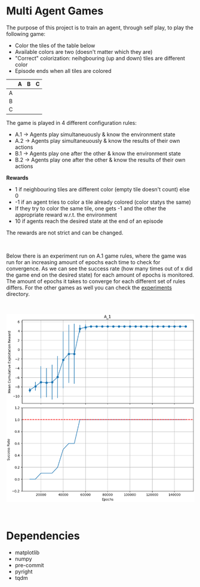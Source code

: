 # Multi Agent Games

The purpose of this project is to train an agent, through self play, to play the following game:

- Color the tiles of the table below
- Available colors are two (doesn't matter which they are)
- "Correct" colorization: neihgbouring (up and down) tiles are different color
- Episode ends when all tiles are colored

<div align="center">

|     | A     | B     | C     |
| :-: | :---: | :---: | :---: |
| A   |       |       |       |
| B   |       |       |       |
| C   |       |       |       |

</div>

The game is played in 4 different configuration rules:

- A.1 -> Agents play simultaneuously & know the environment state
- A.2 -> Agents play simultaneuously & know the results of their own actions
- B.1 -> Agents play one after the other & know the environment state
- B.2 -> Agents play one after the other & know the results of their own actions

**Rewards**

- 1 if neighbouring tiles are different color (empty tile doesn't count) else 0
- -1 if an agent tries to color a tile already colored (color statys the same)
- If they try to color the same tile, one gets -1 and the other the appropriate reward w.r.t. the environment
- 10 if agents reach the desired state at the end of an episode

The rewards are not strict and can be changed.

<br />

Below there is an experiment run on A.1 game rules, where the game was run for an increasing amount of epochs each time to check for convergence. As we can see the success rate (how many times out of x did the game end on the desired state) for each amount of epochs is monitored. The amount of epochs it takes to converge for each different set of rules differs. For the other games as well you can check the [experiments](https://github.com/alexliap/multiagent_games/tree/main/experiments) directory.

<br />

![Alt text](experiments/test_1_A_1.png)

<br />

# Dependencies

- matplotlib
- numpy
- pre-commit
- pyright
- tqdm
